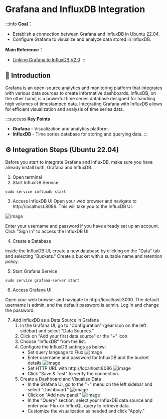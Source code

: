 # Grafana and InfluxDB Integration


:::info
**Goal：**

* Establish a connection between Grafana and InfluxDB in Ubuntu 22.04.
* Configure Grafana to visualize and analyze data stored in InfluxDB.

**Main Reference：**

* [Linking Grafana to InfluxDB V2.0](https://www.youtube.com/watch?v=Jszd7zrl-_U)
:::

## :rocket: Introduction

Grafana is an open-source analytics and monitoring platform that integrates with various data sources to create informative dashboards. InfluxDB, on the other hand, is a powerful time series database designed for handling high volumes of timestamped data. Integrating Grafana with InfluxDB allows for efficient visualization and analysis of time series data.

:::success
**Key Points**
* **Grafana** - Visualization and analytics platform.
* **InfluxDB** - Time series database for storing and querying data.
:::

## ⚙️ Integration Steps (Ubuntu 22.04)

Before you start to integrate Grafana and InfluxDB, make sure you have already install both, Grafana and InfluxDB.

1. Open terminal
2. Start InfluxDB Service
```
sudo service influxdb start
```
3. Access InfluxDB UI
Open your web browser and navigate to http://localhost:8086. This will take you to the InfluxDB UI.

![image](https://hackmd.io/_uploads/HJIq7-rFa.png)

Enter your username and password if you have already set up an account. Click "Sign In" to access the InfluxDB UI.

4. Create a Database

Inside the InfluxDB UI, create a new database by clicking on the "Data" tab and selecting "Buckets." Create a bucket with a suitable name and retention policy.

5. Start Grafana Service
```
sudo service grafana-server start
```
6. Access Grafana UI

Open your web browser and navigate to http://localhost:3000. The default username is admin, and the default password is admin. Log in and change the password.

7. Add InfluxDB as a Data Source in Grafana
    1. In the Grafana UI, go to "Configuration" (gear icon on the left sidebar) and select "Data Sources."
    2. Click on "Add your first data source" or the "+" icon.
    3. Choose "InfluxDB" from the list.
    4. Configure the InfluxDB settings as below:
        - Set query language to Flux
    ![image](https://hackmd.io/_uploads/HJp36-BFp.png)
        - Enter username and password for InfluxDB and the bucket details
    ![image](https://hackmd.io/_uploads/rJvC6bSFp.png)
        - Set HTTP URL with http://localhost:8086
    ![image](https://hackmd.io/_uploads/BJTaT-BKa.png)
        - Click "Save & Test" to verify the connection.
    5. Create a Dashboard and Visualize Data
        - In the Grafana UI, go to the "+" menu on the left sidebar and select "Dashboard."
        ![image](https://hackmd.io/_uploads/H1MEJzBKT.png)
        - Click on "Add new panel."
        ![image](https://hackmd.io/_uploads/HJgGyMBtp.png)
        - In the "Query" section, select your InfluxDB data source and enter your Flux or InfluxQL query to retrieve data.
        - Customize the visualization as needed and click "Apply."
